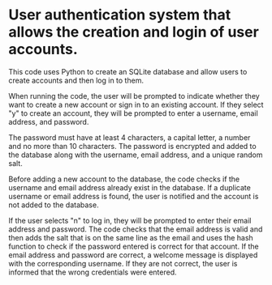  # User authentication system that allows the creation and login of user accounts.

This code uses Python to create an SQLite database and allow users to create accounts and then log in to them.

When running the code, the user will be prompted to indicate whether they want to create a new account or sign in to an existing account. If they select "y" to create an account, they will be prompted to enter a username, email address, and password.

The password must have at least 4 characters, a capital letter, a number and no more than 10 characters. The password is encrypted and added to the database along with the username, email address, and a unique random salt.

Before adding a new account to the database, the code checks if the username and email address already exist in the database. If a duplicate username or email address is found, the user is notified and the account is not added to the database.

If the user selects "n" to log in, they will be prompted to enter their email address and password. The code checks that the email address is valid and then adds the salt that is on the same line as the email and uses the hash function to check if the password entered is correct for that account. If the email address and password are correct, a welcome message is displayed with the corresponding username. If they are not correct, the user is informed that the wrong credentials were entered.
